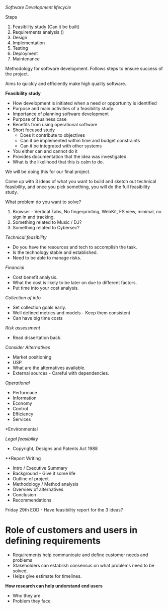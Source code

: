 *Software Development lifecycle*

Steps
1. Feasibility study (Can it be built)
2. Requirements analysis ()
3. Design
4. Implementation
5. Testing
6. Deployment
7. Maintenance

Methodology for software development. 
Follows steps to ensure success of the project. 

Aims to quickly and efficiently make high quality software. 

**Feasibility study**
- How development is initiated when a need or opportunity is identified
- Purpose and main activities of a feasibility study. 
- Importance of planning software development
- Purpose of business case
- Benefits from using operational software
- Short focused study
	- Does it contribute to objectives
	- Can it be implemented within time and budget constraints
	- Can it be integrated with other systems
- You either can and cannot do it
- Provides documentation that the idea was investigated. 
- What is the likelihood that this is calm to do. 

We will be doing this for our final project. 

Come up with 3 ideas of what you want to build and sketch out technical feasibility, and once you pick something, you will do the full feasibility study. 

What problem do you want to solve?
1. Browser - Vertical Tabs, No fingerprinting, WebKit, FS view, minimal, no sign in and tracking. 
2. Something related to Music / DJ?
3. Something related to Cybersec?

*Technical feasibility*
- Do you have the resources and tech to accomplish the task. 
- Is the technology stable and established. 
- Need to be able to manage risks. 

*Financial*
- Cost benefit analysis. 
- What the cost is likely to be later on due to different factors. 
- Put time into your cost analysis. 

*Collection of info*
- Set collection goals early. 
- Well defined metrics and models - Keep them consistent
- Can have big time costs

*Risk assessment*
- Read dissertation back. 

*Consider Alternatives*
- Market positioning
- USP 
- What are the alternatives available. 
- External sources - Careful with dependencies. 

*Operational*
- Performace
- Information
- Economy
- Control
- Efficiency
- Services

*Environmental

*Legal feasibility*
- Copyright, Designs and Patents Act 1988

**Report Writing
- Intro / Executive Summary
- Background - Give it some life
- Outline of project
- Methodology / Method analysis
- Overview of alternatives
- Conclusion
- Recommendations

Friday 29th EOD - Have feasibility report for the 3 ideas?

# Role of customers and users in defining requirements
- Requirements help communicate and define customer needs and problems
- Stakeholders can establish consensus on what problems need to be solved. 
- Helps give estimate for timelines. 

**How research can help understand end users**
- Who they are
- Problem they face